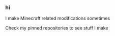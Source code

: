 ### hi

I make Minecraft related modifications sometimes

Check my pinned repositories to see stuff I make
